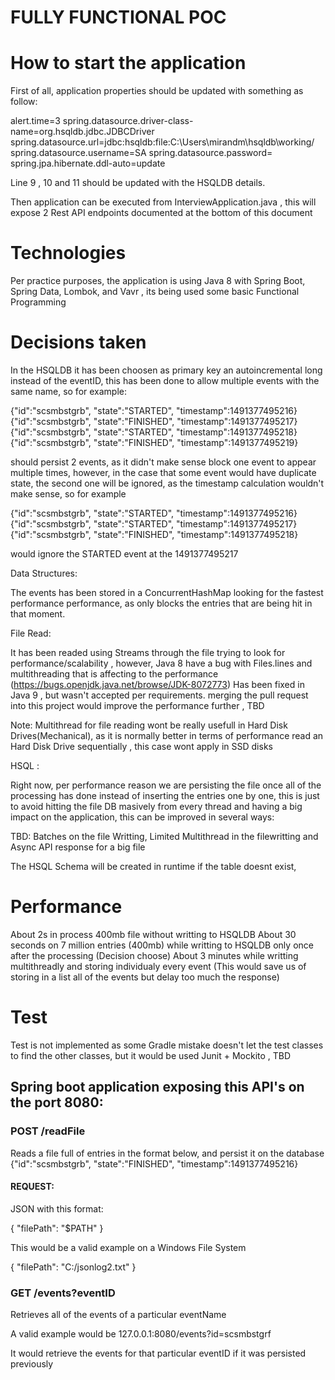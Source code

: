 # FULLY FUNCTIONAL POC

# How to start the application

First of all, application properties should be updated with something as follow:

alert.time=3
spring.datasource.driver-class-name=org.hsqldb.jdbc.JDBCDriver
spring.datasource.url=jdbc:hsqldb:file:C:\\Users\\mirandm\\hsqldb\\working/
spring.datasource.username=SA
spring.datasource.password=
spring.jpa.hibernate.ddl-auto=update


Line 9 , 10 and 11 should be updated with the HSQLDB details.


Then application can be executed from InterviewApplication.java , this will expose 2 Rest API endpoints documented 
at the bottom of this document

# Technologies
Per practice purposes, the application is using Java 8 with Spring Boot, Spring Data, Lombok, and Vavr ,
its being used some basic Functional Programming 

# Decisions taken

In the HSQLDB it has been choosen as primary key an autoincremental long instead of the eventID, this has been done to allow multiple
events with the same name, so for example:

{"id":"scsmbstgrb", "state":"STARTED", "timestamp":1491377495216}
{"id":"scsmbstgrb", "state":"FINISHED", "timestamp":1491377495217}
{"id":"scsmbstgrb", "state":"STARTED", "timestamp":1491377495218}
{"id":"scsmbstgrb", "state":"FINISHED", "timestamp":1491377495219}

should persist 2 events, as it didn't make sense block one event to appear multiple times, however, in the case that some event would 
have duplicate state, the second one will be ignored, as the timestamp calculation wouldn't make sense, so for example

{"id":"scsmbstgrb", "state":"STARTED", "timestamp":1491377495216}
{"id":"scsmbstgrb", "state":"STARTED", "timestamp":1491377495217}
{"id":"scsmbstgrb", "state":"FINISHED", "timestamp":1491377495218}

would ignore the STARTED event at the 1491377495217



Data Structures:

The events has been stored in a ConcurrentHashMap looking for the fastest performance performance,
as only blocks the entries that are being hit in that moment.


File Read:

It has been readed using Streams through the file trying to look for performance/scalability , however, Java 8 have a bug with 
Files.lines and multithreading that is affecting to the performance (https://bugs.openjdk.java.net/browse/JDK-8072773) Has been fixed in 
Java 9 , but wasn't accepted per requirements. merging the pull request into this project would improve the performance further , TBD

Note: Multithread for file reading wont be really usefull in Hard Disk Drives(Mechanical), as it is normally better in terms of performance read an
Hard Disk Drive sequentially , this case wont apply in SSD disks

HSQL :

Right now, per performance reason we are persisting the file once all of the processing has done instead of inserting the entries one 
by one, this is just to avoid hitting the file DB masively from every thread and having a big impact on the application, this can be improved in several ways:

TBD: Batches on the file Writting, Limited Multithread in the filewritting and Async API response for a big file

The HSQL Schema will be created in runtime if the table doesnt exist, 


# Performance
About 2s in process 400mb file without writting to HSQLDB
About 30 seconds on 7 million entries (400mb)  while writting to HSQLDB only once after the processing (Decision choose)
About 3 minutes while writting multithreadly and storing individualy every event (This would save us 
of storing in a list all of the events but delay too much the response)


# Test

Test is not implemented as some Gradle mistake doesn't let the test classes to find the other classes, 
but it would be used Junit + Mockito , TBD






## Spring boot application exposing this API's on the port 8080:

### POST /readFile ###

Reads a file full of entries in the format below, and persist it on the database
{"id":"scsmbstgrb", "state":"FINISHED", "timestamp":1491377495216}

#### REQUEST:
JSON with this format: 

{
  "filePath": "$PATH"
}

This would be a valid example on a Windows File System

{
  "filePath": "C:/jsonlog2.txt"
}


### GET /events?eventID ###
Retrieves all of the events of a particular eventName

A valid example would be 
127.0.0.1:8080/events?id=scsmbstgrf

It would retrieve the events for that particular eventID if it was persisted previously




